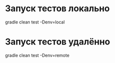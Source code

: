 # Запуск тестов локально

gradle clean test -Denv=local

# Запуск тестов удалённо

gradle clean test -Denv=remote
